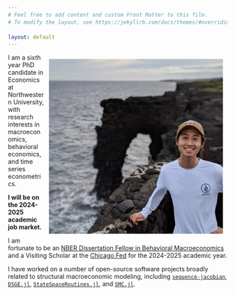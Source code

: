 ```yaml
---
# Feel free to add content and custom Front Matter to this file.
# To modify the layout, see https://jekyllrb.com/docs/themes/#overriding-theme-defaults

layout: default
---
```


<img src="/assets/profile.jpg" height="400" align="right" style="margin: 0.3cm;"/>

I am a sixth year PhD candidate in Economics at Northwestern University, with research interests in macroeconomics, behavioral economics, and time series econometrics. 

<b> I will be on the 2024-2025 academic job market. </b> 

I am fortunate to be an [NBER Dissertation Fellow in Behavioral Macroeconomics](https://www.nber.org/career-resources/postdoctoral-and-graduate-fellows-academic-year-2023-24) and a Visiting Scholar at the [Chicago Fed](https://www.chicagofed.org/research/index) for the 2024-2025 academic year. 

I have worked on a number of open-source software projects broadly related to structural macroeconomic modeling, including [`sequence-jacobian`](https://github.com/shade-econ/sequence-jacobian), [`DSGE.jl`](https://github.com/FRBNY-DSGE/DSGE.jl), [`StateSpaceRoutines.jl`](https://github.com/FRBNY-DSGE/StateSpaceRoutines.jl), and [`SMC.jl`](https://github.com/FRBNY-DSGE/SMC.jl). 

